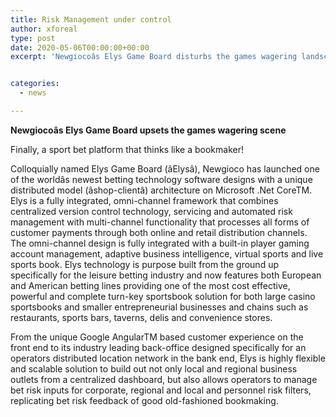 ```yaml
---
title: Risk Management under control
author: xforeal 
type: post
date: 2020-05-06T00:00:00+00:00
excerpt: 'Newgiocoâs Elys Game Board disturbs the games wagering landscapeFinally, a game wager stage that adopts the thought process of a bookmaker!Colloquially named Elys Game Board (âElysâ), Newgioco has propelled one of the worldâs most up to date wagering innovation programming plans with an extraordinary disseminated model (âshop-clientâ) design on Microsoft  '


categories:
  - news

---
```

**Newgiocoâs Elys Game Board upsets the games wagering scene** 

Finally, a sport bet platform that thinks like a bookmaker!

Colloquially named Elys Game Board (âElysâ), Newgioco has launched one of the worldâs newest betting technology software designs with a unique distributed model (âshop-clientâ) architecture on Microsoft .Net CoreTM. Elys is a fully integrated, omni-channel framework that combines centralized version control technology, servicing and automated risk management with multi-channel functionality that processes all forms of customer payments through both online and retail distribution channels. The omni-channel design is fully integrated with a built-in player gaming account management, adaptive business intelligence, virtual sports and live sports book. Elys technology is purpose built from the ground up specifically for the leisure betting industry and now features both European and American betting lines providing one of the most cost effective, powerful and complete turn-key sportsbook solution for both large casino sportsbooks and smaller entrepreneurial businesses and chains such as restaurants, sports bars, taverns, delis and convenience stores.

From the unique Google AngularTM based customer experience on the front end to its industry leading back-office designed specifically for an operators distributed location network in the bank end, Elys is highly flexible and scalable solution to build out not only local and regional business outlets from a centralized dashboard, but also allows operators to manage bet risk inputs for corporate, regional and local and personnel risk filters, replicating bet risk feedback of good old-fashioned bookmaking.